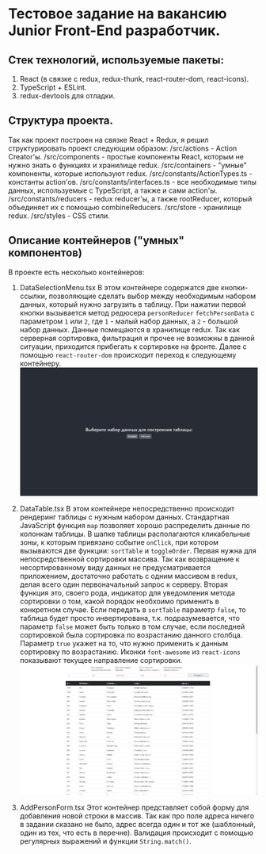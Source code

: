 # Тестовое задание на вакансию Junior Front-End разработчик.

## Стек технологий, используемые пакеты:
1. React (в связке с redux, redux-thunk, react-router-dom, react-icons).
2. TypeScript + ESLint.
3. redux-devtools для отладки.

## Структура проекта.
Так как проект построен на связке React + Redux, я решил структурировать проект следующим образом:
/src/actions - Action Creator'ы.
/src/components - простые компоненты React, которым не нужно знать о функциях и хранилище redux.
/src/containers - "умные" компоненты, которые используют redux.
/src/constants/ActionTypes.ts - константы action'ов.
/src/constants/interfaces.ts - все необходимые типы данных, используемые с TypeScript, а также и сами action'ы. 
/src/constants/reducers - redux reducer'ы, а также rootReducer, который объединяет их с помощью combineReducers.
/src/store - хранилище redux.
/src/styles - CSS стили.

## Описание контейнеров ("умных" компонентов)
В проекте есть несколько контейнеров:
1. DataSelectionMenu.tsx
В этом контейнере содержатся две кнопки-ссылки, позволяющие сделать выбор между необходимым набором данных, который нужно загрузить в таблицу.
При нажатии первой кнопки вызывается метод редюсера `personReducer` `fetchPersonData` с параметром `1` или `2`, где `1` - малый набор данных, а `2` - большой набор данных. Данные помещаются в хранилище redux. 
Так как серверная сортировка, фильтрация и прочее не возможны в данной ситуации, приходится прибегать к сортировке на фронте. 
Далее с помощью `react-router-dom` происходит переход к следующему контейнеру.
![alt text](2fa.jpg "DataSelectionMenu.tsx")​

2. DataTable.tsx 
В этом контейнере непосредственно происходит рендеринг таблицы с нужным набором данных. Стандартная JavaScript функция `map` позволяет хорошо распределить данные по колонкам таблицы. 
В шапке таблицы располагаются кликабельные зоны, к которым привязано событие `onClick`, при котором вызываются две функции: `sortTable` и `toggleOrder`. Первая нужна для непосредственной сортировки массива. Так как возвращение к несортированному виду данных не предусматривается приложением, достаточно работать с одним массивом в redux, делая всего один первоначальный запрос к серверу.
Вторая функция это, своего рода, индикатор для уведомления метода сортировки о том, какой порядок необхоимо применить в конкретном случае. Если передать в `sortTable` параметр `false`, то таблица будет просто инвертирована, т.к. подразумевается, что параметр `false` может быть только в том случае, если последней сортировкой была сортировка по возрастанию данного столбца. Параметр `true` укажет на то, что нужно применить к данным сортировку по возрастанию. Иконки `font-awesome` из `react-icons` показывают текущее направление сортировки.
![alt text](2f.jpg "DataTable.tsx & AddPersonForm.tsx")​
3. AddPersonForm.tsx
Этот контейнер представляет собой форму для добавления новой строки в массив. Так как про поле адреса ничего в задании сказано не было, адрес всегда один и тот же (шаблонный, один из тех, что есть в перечне). 
Валидация происходит с помощью регулярных выражений и функции `String.match()`.
